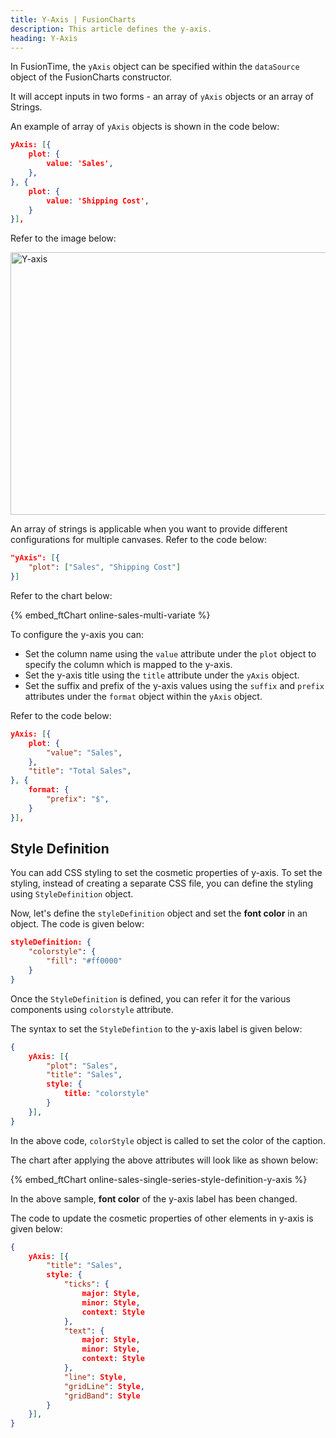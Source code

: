```yaml
---
title: Y-Axis | FusionCharts
description: This article defines the y-axis.
heading: Y-Axis
---
```


In FusionTime, the `yAxis` object can be specified within the `dataSource` object of the FusionCharts constructor.

It will accept inputs in two forms - an array of `yAxis` objects or an array of Strings.

An example of array of `yAxis` objects is shown in the code below:

```json
yAxis: [{
    plot: {
        value: 'Sales',
    },
}, {
    plot: {
        value: 'Shipping Cost',
    }
}],
```
Refer to the image below:

<img src="{% site.BASE_URL %}/images/fusiontime-component-y-axis.png" alt="Y-axis" width="700" height="420">

An array of strings is applicable when you want to provide different configurations for multiple canvases. Refer to the code below:

```json
"yAxis": [{
    "plot": ["Sales", "Shipping Cost"]
}]
```
Refer to the chart below:

{% embed_ftChart online-sales-multi-variate %}

To configure the y-axis you can:

* Set the column name using the `value` attribute under the `plot` object to specify the column which is mapped to the y-axis.
* Set the y-axis title using the `title` attribute under the `yAxis` object.
* Set the suffix and prefix of the y-axis values using the `suffix` and `prefix` attributes under the `format` object within the `yAxis` object.

Refer to the code below:

```json
yAxis: [{
    plot: {
        "value": "Sales",
    },
    "title": "Total Sales",
}, {
    format: {
        "prefix": "$",
    }
}],
```

## Style Definition

You can add CSS styling to set the cosmetic properties of y-axis. To set the styling, instead of creating a separate CSS file, you can define the styling using `StyleDefinition` object.

Now, let's define the `styleDefinition` object and set the **font color** in an object. The code is given below:

```json
styleDefinition: {
    "colorstyle": {
        "fill": "#ff0000"
    }
}
```

Once the `StyleDefinition` is defined, you can refer it for the various components using `colorstyle` attribute.

The syntax to set the `StyleDefintion` to the y-axis label is given below:

```json
{
    yAxis: [{
        "plot": "Sales",
        "title": "Sales",
        style: {
            title: "colorstyle"
        }
    }],
}
```

In the above code, `colorStyle` object is called to set the color of the caption.

The chart after applying the above attributes will look like as shown below:

{% embed_ftChart online-sales-single-series-style-definition-y-axis %}

In the above sample, **font color** of the y-axis label has been changed. 

The code to update the cosmetic properties of other elements in y-axis is given below:

```json
{
    yAxis: [{
        "title": "Sales",
        style: {
            "ticks": {
                major: Style,
                minor: Style,
                context: Style
            },
            "text": {
                major: Style,
                minor: Style,
                context: Style
            },
            "line": Style,
            "gridLine": Style,
            "gridBand": Style
        }
    }],
}
```
